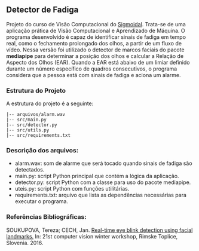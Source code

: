 ## Detector de Fadiga

Projeto do curso de Visão Computacional do [Sigmoidal](https://sigmoidal.ai/). Trata-se de uma aplicação prática de Visão Computacional e Aprendizado de Máquina. O programa desenvolvido é capaz de identificar sinais de fadiga em tempo real, como o fechamento prolongado dos olhos, a partir de um fluxo de vídeo. Nessa versão foi utilizado o detector de marcos faciais do pacote **mediapipe** para determinar a posição dos olhos e calcular a Relação de Aspecto dos Olhos (EAR). Quando a EAR está abaixo de um limiar definido durante um número específico de quadros consecutivos, o programa considera que a pessoa está com sinais de fadiga e aciona um alarme.

### Estrutura do Projeto 
A estrutura do projeto é a seguinte: 

    |-- arquivos/alarm.wav
    |-- src/main.py
    |-- src/detector.py 
    |-- src/utils.py 
    |-- src/requirements.txt


### Descrição dos arquivos:

- alarm.wav: som de alarme que será tocado quando sinais de fadiga são detectados. 
- main.py: script Python principal que contém a lógica da aplicação.
-  detector.py: script Python com a classe para uso do pacote mediapipe. 
- uteis.py: script Python com funções utilitárias. 
- requirements.txt: arquivo que lista as dependências necessárias para executar o programa.

### Referências Bibliográficas: 
SOUKUPOVA, Tereza; CECH, Jan. [Real-time eye blink detection using facial landmarks.](https://vision.fe.uni-lj.si/cvww2016/proceedings/papers/05.pdf) In: 21st computer vision winter workshop, Rimske Toplice, Slovenia. 2016.
